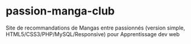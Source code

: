 # passion-manga-club
Site de recommandations de Mangas entre passionnés (version simple, HTML5/CSS3/PHP/MySQL/Responsive) pour Apprentissage dev web
